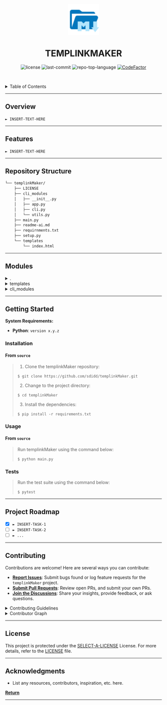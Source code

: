 <p align="center">
  <img src="https://raw.githubusercontent.com/PKief/vscode-material-icon-theme/ec559a9f6bfd399b82bb44393651661b08aaf7ba/icons/folder-markdown-open.svg" width="100" alt="project-logo">
</p>
<p align="center">
    <h1 align="center">TEMPLINKMAKER</h1>
</p>
<p align="center">
	<img src="https://img.shields.io/github/license/sdidd/templinkMaker.git?style=default&logo=opensourceinitiative&logoColor=white&color=0080ff" alt="license">
	<img src="https://img.shields.io/github/last-commit/sdidd/templinkMaker.git?style=default&logo=git&logoColor=white&color=0080ff" alt="last-commit">
	<img src="https://img.shields.io/github/languages/top/sdidd/templinkMaker.git?style=default&color=0080ff" alt="repo-top-language">
	<a href="https://www.codefactor.io/repository/github/sdidd/templinkmaker"><img src="https://www.codefactor.io/repository/github/sdidd/templinkmaker/badge" alt="CodeFactor" /></a>
<p>
<p align="center">
	<!-- default option, no dependency badges. -->
</p>

<br><!-- TABLE OF CONTENTS -->
<details>
  <summary>Table of Contents</summary><br>

- [ Overview](#-overview)
- [ Features](#-features)
- [ Repository Structure](#-repository-structure)
- [ Modules](#-modules)
- [ Getting Started](#-getting-started)
  - [ Installation](#-installation)
  - [ Usage](#-usage)
  - [ Tests](#-tests)
- [ Project Roadmap](#-project-roadmap)
- [ Contributing](#-contributing)
- [ License](#-license)
- [ Acknowledgments](#-acknowledgments)
</details>
<hr>

##  Overview

<code>► INSERT-TEXT-HERE</code>

---

##  Features

<code>► INSERT-TEXT-HERE</code>

---

##  Repository Structure

```sh
└── templinkMaker/
    ├── LICENSE
    ├── cli_modules
    │   ├── __init__.py
    │   ├── app.py
    │   ├── cli.py
    │   └── utils.py
    ├── main.py
    ├── readme-ai.md
    ├── requirnments.txt
    ├── setup.py
    └── templates
        └── index.html
```

---

##  Modules

<details closed><summary>.</summary>

| File                                                                                        | Summary                         |
| ---                                                                                         | ---                             |
| [setup.py](https://github.com/sdidd/templinkMaker.git/blob/master/setup.py)                 | <code>► INSERT-TEXT-HERE</code> |
| [requirnments.txt](https://github.com/sdidd/templinkMaker.git/blob/master/requirnments.txt) | <code>► INSERT-TEXT-HERE</code> |
| [main.py](https://github.com/sdidd/templinkMaker.git/blob/master/main.py)                   | <code>► INSERT-TEXT-HERE</code> |

</details>

<details closed><summary>templates</summary>

| File                                                                                      | Summary                         |
| ---                                                                                       | ---                             |
| [index.html](https://github.com/sdidd/templinkMaker.git/blob/master/templates/index.html) | <code>► INSERT-TEXT-HERE</code> |

</details>

<details closed><summary>cli_modules</summary>

| File                                                                                    | Summary                         |
| ---                                                                                     | ---                             |
| [utils.py](https://github.com/sdidd/templinkMaker.git/blob/master/cli_modules/utils.py) | <code>► INSERT-TEXT-HERE</code> |
| [cli.py](https://github.com/sdidd/templinkMaker.git/blob/master/cli_modules/cli.py)     | <code>► INSERT-TEXT-HERE</code> |
| [app.py](https://github.com/sdidd/templinkMaker.git/blob/master/cli_modules/app.py)     | <code>► INSERT-TEXT-HERE</code> |

</details>

---

##  Getting Started

**System Requirements:**

* **Python**: `version x.y.z`

###  Installation

<h4>From <code>source</code></h4>

> 1. Clone the templinkMaker repository:
>
> ```console
> $ git clone https://github.com/sdidd/templinkMaker.git
> ```
>
> 2. Change to the project directory:
> ```console
> $ cd templinkMaker
> ```
>
> 3. Install the dependencies:
> ```console
> $ pip install -r requirements.txt
> ```

###  Usage

<h4>From <code>source</code></h4>

> Run templinkMaker using the command below:
> ```console
> $ python main.py
> ```

###  Tests

> Run the test suite using the command below:
> ```console
> $ pytest
> ```

---

##  Project Roadmap

- [X] `► INSERT-TASK-1`
- [ ] `► INSERT-TASK-2`
- [ ] `► ...`

---

##  Contributing

Contributions are welcome! Here are several ways you can contribute:

- **[Report Issues](https://github.com/sdidd/templinkMaker.git/issues)**: Submit bugs found or log feature requests for the `templinkMaker` project.
- **[Submit Pull Requests](https://github.com/sdidd/templinkMaker.git/blob/main/CONTRIBUTING.md)**: Review open PRs, and submit your own PRs.
- **[Join the Discussions](https://github.com/sdidd/templinkMaker.git/discussions)**: Share your insights, provide feedback, or ask questions.

<details closed>
<summary>Contributing Guidelines</summary>

1. **Fork the Repository**: Start by forking the project repository to your github account.
2. **Clone Locally**: Clone the forked repository to your local machine using a git client.
   ```sh
   git clone https://github.com/sdidd/templinkMaker.git
   ```
3. **Create a New Branch**: Always work on a new branch, giving it a descriptive name.
   ```sh
   git checkout -b new-feature-x
   ```
4. **Make Your Changes**: Develop and test your changes locally.
5. **Commit Your Changes**: Commit with a clear message describing your updates.
   ```sh
   git commit -m 'Implemented new feature x.'
   ```
6. **Push to github**: Push the changes to your forked repository.
   ```sh
   git push origin new-feature-x
   ```
7. **Submit a Pull Request**: Create a PR against the original project repository. Clearly describe the changes and their motivations.
8. **Review**: Once your PR is reviewed and approved, it will be merged into the main branch. Congratulations on your contribution!
</details>

<details closed>
<summary>Contributor Graph</summary>
<br>
<p align="center">
   <a href="https://github.com{/sdidd/templinkMaker.git/}graphs/contributors">
      <img src="https://contrib.rocks/image?repo=sdidd/templinkMaker.git">
   </a>
</p>
</details>

---

##  License

This project is protected under the [SELECT-A-LICENSE](https://choosealicense.com/licenses) License. For more details, refer to the [LICENSE](https://choosealicense.com/licenses/) file.

---

##  Acknowledgments

- List any resources, contributors, inspiration, etc. here.

[**Return**](#-overview)

---
